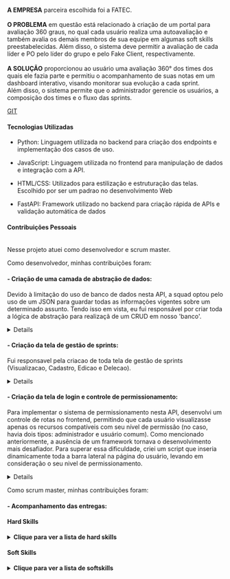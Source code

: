 **A EMPRESA** parceira escolhida foi a FATEC.
<br>
<br>
**O PROBLEMA** em questão está relacionado à criação de um portal para avaliação 360 graus, no qual cada usuário realiza uma autoavaliação e também avalia os demais membros de sua equipe em algumas soft skills preestabelecidas. Além disso, o sistema deve permitir a avaliação de cada líder e PO pelo líder do grupo e pelo Fake Client, respectivamente.
<br>
<br>
**A SOLUÇÃO** proporcionou ao usuário uma avaliação 360° dos times dos quais ele fazia parte e permitiu o acompanhamento de suas notas em um dashboard interativo, visando monitorar sua evolução a cada sprint.  <br>
Além disso, o sistema permite que o administrador gerencie os usuários, a composição dos times e o fluxo das sprints.

[GIT](https://github.com/matheus-fiebig/bertoti/blob/main/portifolio-bd/1sem/README.md)

#### Tecnologias Utilizadas
- Python: Linguagem utilizada no backend para criação dos endpoints e implementação dos casos de uso.

- JavaScript: Linguagem utilizada no frontend para manipulação de dados e integração com a API.
  
- HTML/CSS: Utilizados para estilização e estruturação das telas. Escolhido por ser um padrao no desenvolvimento Web 

- FastAPI: Framework utilizado no backend para criação rápida de APIs e validação automática de dados
  
#### Contribuições Pessoais
**<br>**
Nesse projeto atuei como desenvolvedor e scrum master.

Como desenvolvedor, minhas contribuições foram:

#### - Criação de uma camada de abstração de dados:
Devido à limitação do uso de banco de dados nesta API, a squad optou pelo uso de um JSON para guardar todas as informações vigentes sobre um determinado assunto. Tendo isso em vista, eu fui responsável por criar toda a lógica de abstração para realizaçã de um CRUD  em nosso 'banco'.

<details>

  ```

    def get_all(self):
        return self._context.dataset 

    def get(self, id):
        index = self._get_registry_index(id)

        if index == -1:
            return {}

        return self._context.dataset[index]

    def insert(self, data):
        self._context.last_index += 1
        data.id = self._context.last_index
        self._context.dataset.append(data)
        return data

    def update(self, data):
        index = self._get_registry_index(data.id)

        if index == -1:
            raise Exception("Registry not found")

        self._context.dataset[index] = data
        return data

    def delete(self, id):
        index = self._get_registry_index(id)

        if index == -1:
            raise Exception("Registro não encontrado")

        del self._context.dataset[index]


  ```

- Como pode ser visto no código acima, todos os métodos do CRUD estão implementados. O funcionamento desta classe era simples e seguia as regras abaixo:
  - Todo repositório criado em nossa aplicação herdava da classe que englobava os dados mencionados.
  - Ao ser inicializado, o repositório carregava em memória todos os dados presentes no nosso JSON dentro de uma variável chamada *dataset*.
- Para buscas:
  - O código iterava sobre a variável dataset e retornava o objeto cujo id foi requisitado
  - O código retornava todo dataset 
- Para inserção/ deleção / atualização de dados:
  - 1. O arquivo era limpo.
  - 2. Os valores presentes no *dataset* eram manipulados.
  - 3. Ao se realizar a chamada do método commit, os dados era inseridos de uma vez naquele arquivo.
    
</details>

#### - Criação da tela de gestão de sprints:
Fui responsavel pela criacao de toda tela de gestão de sprints (Visualizacao, Cadastro, Edicao e Delecao). 
<details>
Como não foi utilizado nenhum framework, toda a renderização desta tela é feita com JavaScript puro e manipulação direta do DOM. Além disso, nossas rotas de backend eram muito simples, o que fazia com que muitas consultas às entidades criadas retornassem apenas objetos simples, sem relacionamentos aninhados. Isso aumentava a complexidade na criação da tela, pois era necessário fazer manualmente a junção de diversas entidades, muitas vezes utilizando a função <i>filter</i> para exibir seus valores na tela.
  
  ```

          async function loadSprints() {
            var sprints = await getSprints();
            var times = await getTeams();
            var tbody = document.getElementById('tbody-sprint');
           
            for (var i = 0; i < sprints.length; i++) {
                tbody.innerHTML += `
                    <tr class=\"tr-shadow\"> 
                        <td> ${sprints[i].name} </td>
                        <td> ${sprints[i].start_date} </td>
                        <td> ${sprints[i].end_date }</td>
                        <td> ${times.filter(x => x.id == sprints[i].team_id)[0]?.times} </td>
                        <td>
                            <div class=\"table-data-feature\">
                                <button 
                                    class=\"item\" 
                                    data-toggle=\"modal\" 
                                    data-target=\"#createsprint\" 
                                    data-placement=\"top\"
                                    title=\"Editar\" 
                                    onclick=\"loadSprint(${sprints[i].id})\"
                                >
                                    <i class=\"zmdi zmdi-edit\"></i>
                                </button>
                                <button 
                                    class=\"item\" 
                                    data-toggle=\"tooltip\" 
                                    data-placement=\"top\"
                                    title=\"Deletar\" 
                                    onclick=\"deleteSprint(${sprints[i].id})\"
                                > 
                                    <i class=\"zmdi zmdi-delete text-danger\"></i>
                                </button>
                            </div>
                        </td>
                    </tr>
                    <tr class=\"spacer\">
                    </tr>
                `
            }
        }
  
  ```

Como pode-se ver no código acima, uma simples consulta resultava em métodos excessivamente complexos. Para contornar isso, propus uma solução que envolvia a divisão dos scripts por localidade. Dessa forma, qualquer script poderia ser reutilizado em diferentes partes do sistema, distribuindo as responsabilidades em arquivos distintos e facilitando a codificação.

  ```

         function insertOrUpdate(){
            var json = formToJson("sprint-form");

            if(json["id"] == 0){
                if(!isTeamChoosed) {
                    createSprintForGroup(json)
                    return;
                }
                createSprint(json);
                return;
            }

            updateSprint(json)
        }

  ```
Essa divisão de responsabilidades facilitou muito a execução de qualquer script de inserção, deleção ou atualização, pois centralizou-se alguns métodos repetitivos e frequentemente utilizados (como formToJson) e outros que realizavam apenas comunicação HTTP (como createSprint e updateSprint) em um script separado.

</details>

#### - Criação da tela de login e  controle de permissionamento:
Para implementar o sistema de permissionamento nesta API, desenvolvi um controle de rotas no frontend, permitindo que cada usuário visualizasse apenas os recursos compatíveis com seu nível de permissão (no caso, havia dois tipos: administrador e usuário comum). Como mencionado anteriormente, a ausência de um framework tornava o desenvolvimento mais desafiador. Para superar essa dificuldade, criei um script que inseria dinamicamente toda a barra lateral na página do usuário, levando em consideração o seu nivel de permissionamento.

<details>
O fluxo era realizado da seguinte maneira:
  
1 - O usuário realizava o login na tela abaixo, e as informações do usuário autenticado, incluindo seu nível de permissão no sistema, eram armazenadas no local storage.

<img src="https://github.com/matheus-fiebig/bertoti/blob/main/portifolio-bd/assets/1sem/tela_login.png"></img>


2 -  O script de criação dinâmica da sidebar era injetado para gerenciar o controle de permissionamento nas páginas subsequentes à login. Como mostrado no código abaixo, ocorre a substituição de todo o componente demarcado como menu-navbar por um HTML controlado pelo nível de permissão do usuário (admin-only). Essa abordagem reduzia o controle manual da sidebar no HTML, já que não era mais necessário adicionar cada item manualmente em todas as telas, diminuindo, por sua vez, as chances de erro.
  ```

  var user = JSON.parse(window.localStorage.getItem('user'));
  var sidebarElement = document.getElementById("menu-navbar");
  for (var i = 0; i < sidebar.length; i++) {
      var id = sidebar[i].link;
  
      if (sidebar[i]["admin-only"])
          continue;
  
      sidebarElement.innerHTML +=
          `
          <li id="${id}">
              <a 
                  href="${sidebar[i].link}"  
              >
                  <i class="${sidebar[i].icon}"></i>${sidebar[i].description}
              </a>
          </li>
      `
  }
  
  //Sidebar active
  var currentPage = window.location.href;
  var pageHtml = currentPage.substring(currentPage.lastIndexOf('/') + 1, currentPage.length)
  
  sidebarElement.innerHTML = sidebarElement.innerHTML.replace(',', '')
  var el = document.getElementById(pageHtml)
  el.classList.add('active');

  ```
  
</details>


Como scrum master, minhas contribuições foram:
#### - Acompanhamento das entregas:

#### Hard Skills
<details>
  <summary><b>Clique para ver a lista de hard skills</b></summary>
  <br>
  <table align="center">
    <tr>
      <th width="300px">Tecnologia/Metodologia</th>
      <th width="300px">Classificação</th>
    </tr>
    <tr>
      <td>Python</td>
      <td>★★★★★★☆☆☆☆</td>
    </tr>
    <tr>
      <td>HTML/CSS</td>
      <td>★★★★★★★★★☆</td>
    </tr>
    <tr>
      <td>Javascript</td>
      <td>★★★★★★★★☆☆</td>
    </tr>
    <tr>
      <td>FastAPI</td>
      <td>★★★★★☆☆☆☆☆</td>
    </tr>
    <tr>
      <td>Scrum</td>
      <td>★★★★☆☆☆☆☆☆</td>
    </tr>
  </table>
</details>

#### Soft Skills
<details>
  <summary><b>Clique para ver a lista de softskills</b></summary>
  <br>
  <table align="center">
    <tr>
      <th width="300px">Tecnologia/Metodologia</th>
      <th width="300px">Classificação</th>
    </tr>
    <tr>
      <td>Comunicação</td>
      <td>★★★★★★★★☆☆</td>
    </tr>
    <tr>
      <td>Trabalho em Equipe</td>
      <td>★★★★★★★★★☆</td>
    </tr>
    <tr>
      <td>Resolução de Problemas</td>
      <td>★★★★★★★★★★</td>
    </tr>
    <tr>
      <td>Responsabilidade</td>
      <td>★★★★★★★★★★</td>
    </tr>
  </table>
</details>

